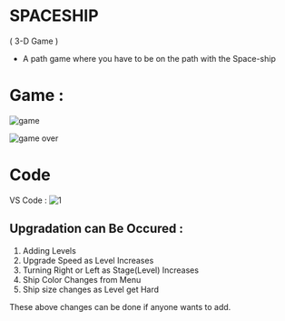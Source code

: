 # SPACESHIP

( 3-D Game )
* A path game where you have to be on the path with the Space-ship

# Game :

![game](https://user-images.githubusercontent.com/94775990/155883002-47281a21-95b3-4277-ab87-a4b9186fde50.png)

![game over](https://user-images.githubusercontent.com/94775990/155883015-a5ceda9d-f67a-4402-a654-270eefb17cda.png)


# Code

VS Code :
![1](https://user-images.githubusercontent.com/94775990/153347601-edeed9f0-9a6f-498e-89d0-0bde11d7f9e7.png)

## Upgradation can Be Occured :

1. Adding Levels
2. Upgrade Speed as Level Increases
3. Turning Right or Left as Stage(Level) Increases
4. Ship Color Changes from Menu
5. Ship size changes as Level get Hard

These above changes can be done if anyone wants to add.
